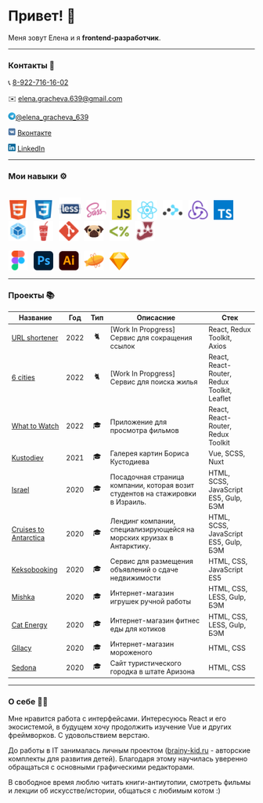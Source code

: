 <h1>Привет! 👋</h1>

Меня зовут Елена и я **frontend-разработчик**.

<hr />

### Контакты  💬
<p>📞 <a href='tel:89227161602'>8-922-716-16-02</a> </p>
<p>✉️ <a href='mailto:elena.gracheva.639@gmail.com'>elena.gracheva.639@gmail.com</a> </p>
<p><img src='img/icons/Telegram.svg' title='Telegram' alt='Telegram' width='15'><a href='https://t.me/elena_gracheva_639'>@elena_gracheva_639</a></p>
<p><img src='img/icons/VK.svg' title='VK' alt='VK' width='15'> <a href='https://vk.me/elhane'>Вконтакте</a></p>
<p><img src='img/icons/LinkedIn.svg' title='LinkedIn' alt='LinkedIn' width='15'> <a href='https://www.linkedin.com/in/elena-gracheva-b21917215'>LinkedIn</a></p>

<hr />

### Мои навыки ⚙️
<div>
    <br/>
    <img src='img/icons/HTML.svg' title='HTML' alt='HTML' width='40'>&nbsp;&nbsp;
    <img src='img/icons/CSS.svg' title='CSS' alt='CSS' width='40'>&nbsp;&nbsp;
    <img src='img/icons/Less.svg' title='Less' alt='Less' width='45'>&nbsp;&nbsp;
    <img src='img/icons/SASS.svg' title='SASS / SCSS' alt='SASS / SCSS' width='40'>&nbsp;&nbsp;
    <img src='img/icons/Javascript.svg' title='JavaScript' alt='JavaScript' width='40'>&nbsp;&nbsp;
    <img src='img/icons/React.svg' title='React' alt='React' width='40'>&nbsp;&nbsp;
    <img src='img/icons/React-Router.svg' title='React Router' alt='React Router' width='40'>&nbsp;&nbsp;
    <img src='img/icons/Redux.svg' title='Redux' alt='Redux' width='40'>&nbsp;&nbsp;
    <img src='img/icons/Typescript.svg' title='TypeScript' alt='TypeScript' width='40'>&nbsp;
    <img src='img/icons/Webpack.svg' title='Webpack' alt='Webpack' width='40'>&nbsp;&nbsp;
    <img src='img/icons/Gulp.svg' title='Gulp' alt='Gulp' width='40'>&nbsp;&nbsp;
    <img src='img/icons/Git.svg' title='Git' alt='Git' width='40'>&nbsp;&nbsp;
    <img src='img/icons/PUG.svg' title='PUG' alt='PUG' width='40'>&nbsp;&nbsp;
    <img src='img/icons/EJS.svg' title='EJS' alt='EJS' width='40'>&nbsp;&nbsp;
    <img src='img/icons/Jest.svg' title='Jest' alt='Jest' width='40'>&nbsp;&nbsp;
    <br/><br/>
    <img src='img/icons/Figma.svg' title='Figma' alt='Figma' width='40'>&nbsp;&nbsp;
    <img src='img/icons/Adobe_Photoshop_CC.svg' title='Photoshop' alt='Photoshop' width='40'>&nbsp;&nbsp;
    <img src='img/icons/Adobe_Illustrator_CC.svg' title='Illustrator' alt='Illustrator' width='40'>&nbsp;&nbsp;
    <img src='img/icons/Zeplin.svg' title='Zeplin' alt='Zeplin' width='40'>&nbsp;&nbsp;
    <img src='img/icons/Sketch.svg' title='Sketch' alt='Sketch' width='40'>
    <br />
</div>
<hr />

### Проекты 📚

| Название                                                                 | Год  | Тип                                                   | Описасние                                                                      | Стек |
|--------------------------------------------------------------------------|------|-------------------------------------------------------|--------------------------------------------------------------------------------|------------------------------------------|
| [URL shortener](https://github.com/elhane/url-shortener)                           | 2022 | <div align='center' title='Pet project'>🐈</div>      | [Work In Propgress] Сервис для сокращения ссылок                               | React, Redux Toolkit, Axios |
| [6 cities](https://github.com/elhane/6-cities)                           | 2022 | <div align='center' title='Pet project'>🐈</div>      | [Work In Propgress] Сервис для поиска жилья                                    | React, React-Router, Redux Toolkit, Leaflet |
| [What to Watch](https://github.com/elhane/what-to-watch)                 | 2022 | <div align='center' title='Training project'>🎓</div> | Приложение для просмотра фильмов                                               | React, React-Router, Redux Toolkit       |
| [Kustodiev](https://github.com/elhane/kustodiev)                         | 2021 | <div align='center' title='Training project'>🎓</div>          | Галерея картин Бориса Кустодиева                                               | Vue, SCSS, Nuxt                          |
| [Israel](https://github.com/elhane/israel)                               | 2020 | <div align='center' title='Training project'>🎓</div>          | Посадочная страница компании, которая возит студентов на стажировки в Израиль. | HTML, SCSS, JavaScript ES5, Gulp, БЭМ    |
| [Cruises to Antarctica](https://github.com/elhane/cruises-to-antarctica) | 2020 | <div align='center' title='Training project'>🎓</div>          | Лендинг компании, специализирующейся на морских круизах в Антарктику.          | HTML, SCSS, JavaScript ES5, Gulp, БЭМ    |
| [Keksobooking](https://github.com/elhane/283879-keksobooking-20)         | 2020 | <div align='center' title='Training project'>🎓</div>          | Сервис для размещения объявлений о сдаче недвижимости                          | HTML, CSS, JavaScript ES5                |
| [Mishka](https://github.com/elhane/mishka)                               | 2020 | <div align='center' title='Training project'>🎓</div>          | Интернет-магазин игрушек ручной работы                                         | HTML, CSS, LESS, Gulp, БЭМ               |
| [Cat Energy](https://github.com/elhane/cat-energy)                       | 2020 | <div align='center' title='Training project'>🎓</div>          | Интернет-магазин фитнес еды для котиков                                        | HTML, CSS, LESS, Gulp, БЭМ               |
| [Gllacy](elhane.github.io/gllacy)                                        | 2020 | <div align='center' title='Training project'>🎓</div>          | Интернет-магазин мороженого                                                    | HTML, CSS                                |
| [Sedona](https://github.com/elhane/sedona)                               | 2020 | <div align='center' title='Training project'>🎓</div>          | Сайт туристического городка в штате Аризона                                    | HTML, CSS                                |

<hr />

### О себе 👩‍💻

Мне нравится работа с интерфейсами. Интересуюсь React и его экосистемой, в будущем хочу продолжить изучение Vue и других фреймворков. С удовольствием верстаю.

До работы в IT занималась личным проектом ([brainy-kid.ru](https://brainy-kid.ru/) - авторские комплекты для развития детей). Благодаря этому научилась уверенно обращаться с основными графическими редакторами.

В свободное время люблю читать книги-антиутопии, смотреть фильмы и лекции об искусстве/истории, общаться с любимым котом :)
